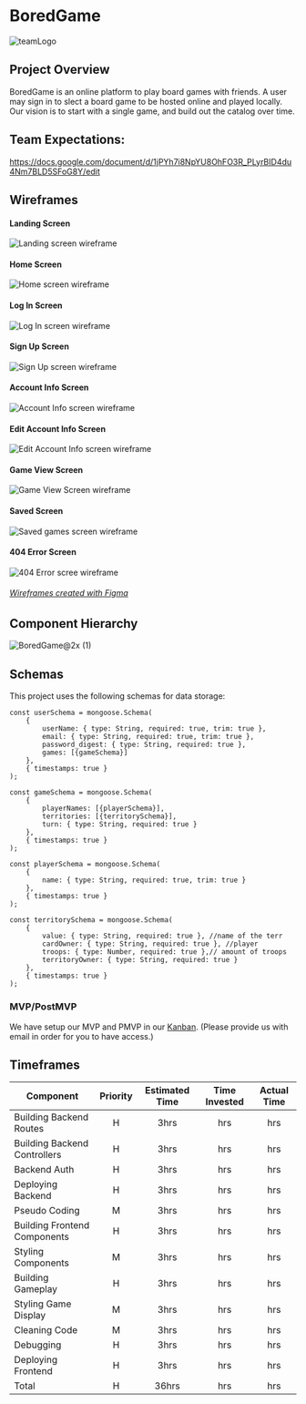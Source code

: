 # BoredGame

![teamLogo](https://user-images.githubusercontent.com/92563217/152058492-73ba23ce-847c-48a7-aa98-03fcd1424eed.jpg)


## Project Overview

BoredGame is an online platform to play board games with friends. A user may sign in to slect a board game to be hosted online and played locally. Our vision is to start with a single game, and build out the catalog over time. 

## Team Expectations:
https://docs.google.com/document/d/1jPYh7i8NpYU8OhFO3R_PLyrBID4du4Nm7BLD5SFoG8Y/edit
## Wireframes
#### Landing Screen
![Landing screen wireframe](./.github/img/Landing.png)

#### Home Screen
![Home screen wireframe](./.github/img/Home.png)

#### Log In Screen
![Log In screen wireframe](./.github/img/Login.png)

#### Sign Up Screen
![Sign Up screen wireframe](./.github/img/Signup.png)

#### Account Info Screen
![Account Info screen wireframe](./.github/img/AccountInfo.png)

#### Edit Account Info Screen
![Edit Account Info screen wireframe](./.github/img/EditAccountInfo.png)

#### Game View Screen
![Game View Screen wireframe](./.github/img/GameView.png)

#### Saved Screen
![Saved games screen wireframe](./.github/img/Saved.png)

#### 404 Error Screen
![404 Error scree wireframe](./.github/img/404Page.png)

###### [Wireframes created with Figma](https://www.figma.com/)

## Component Hierarchy
![BoredGame@2x (1)](https://user-images.githubusercontent.com/93221807/152036555-acfe1fd7-089b-44b7-b455-34cb297c6c6e.png)

## Schemas
This project uses the following schemas for data storage:
```
const userSchema = mongoose.Schema(
    {
        userName: { type: String, required: true, trim: true },
        email: { type: String, required: true, trim: true },
        password_digest: { type: String, required: true },
        games: [{gameSchema}]
    },
    { timestamps: true }      
);

const gameSchema = mongoose.Schema(
    {
        playerNames: [{playerSchema}],
	    territories: [{territorySchema}],
        turn: { type: String, required: true }
    },
    { timestamps: true }
);

const playerSchema = mongoose.Schema(
    {
        name: { type: String, required: true, trim: true }
    },
    { timestamps: true }
);

const territorySchema = mongoose.Schema(
    {
        value: { type: String, required: true }, //name of the terr
        cardOwner: { type: String, required: true }, //player
        troops: { type: Number, required: true },// amount of troops
        territoryOwner: { type: String, required: true }
    },
    { timestamps: true }
);
```

### MVP/PostMVP
We have setup our MVP and PMVP in our [Kanban](https://kanbanflow.com/board/WM5JWRc). 
(Please provide us with email in order for you to have access.)


## Timeframes

| Component | Priority | Estimated Time | Time Invested | Actual Time |
| --- | :---: |  :---: | :---: | :---: |
| Building Backend Routes| H | 3hrs| hrs | hrs |
| Building Backend Controllers| H | 3hrs| hrs | hrs |
| Backend Auth | H | 3hrs| hrs | hrs |
| Deploying Backend| H | 3hrs| hrs | hrs |
| Pseudo Coding | M | 3hrs| hrs | hrs |
| Building Frontend Components | H | 3hrs| hrs | hrs |
| Styling Components | M | 3hrs| hrs | hrs |
| Building Gameplay | H | 3hrs| hrs | hrs |
| Styling Game Display | M | 3hrs| hrs | hrs |
| Cleaning Code | M | 3hrs| hrs | hrs |
| Debugging | H | 3hrs| hrs | hrs |
| Deploying Frontend| H | 3hrs| hrs | hrs |
| Total | H | 36hrs| hrs | hrs |
